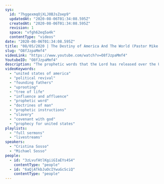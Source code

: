 ```yaml
---
sys:
  id: "7hggexmqOjXLJ0BJsZoep9"
  updatedAt: "2020-08-06T01:34:08.595Z"
  createdAt: "2020-08-06T01:34:08.595Z"
  revision: 1
  space: "vfgh62eq5a4k"
  contentType: "videos"
date: "2020-08-06T01:34:08.595Z"
title: "08/05/2020 | The Destiny of America And The World (Pastor Mike Sosso & Cris Sosso)"
slug: "O8fJzpaMmf4"
videoLink: "https://www.youtube.com/watch?v=O8fJzpaMmf4"
YoutubeID: "O8fJzpaMmf4"
description: "The prophetic words that the Lord has released over the United States have already begun to manifest. There are two systems at work in this nation. We must be vigilant to listen to and obey God. God wants to reestablish the covenant that was established in this nation at its founding. This sermon was delivered by Pastor Michael Sosso and Pastor Cristina Sosso at Freedom Fellowship Church International on August 5, 2020."
videoKeywords:
  - "united states of america"
  - "political revival"
  - "founding fathers"
  - "uprooting"
  - "tree of life"
  - "influence and affluence"
  - "prophetic word"
  - "doctrines of man"
  - "prophetic instructions"
  - "slavery"
  - "covenant with god"
  - "prophecy for united states"
playlists:
  - "full sermons"
  - "livestreams"
speakers:
  - "Cristina Sosso"
  - "Michael Sosso"
people:
  - id: "3zLvufAtlKgiiGIaEYs4S4"
    contentType: "people"
  - id: "6aQjATkbJuOcIYwuGcSciQ"
    contentType: "people"
---
```

